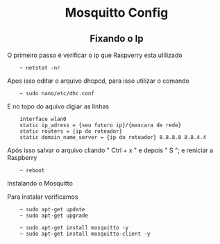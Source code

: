 <h1 align="center"> Mosquitto Config </h1>


<h2 align="center"> Fixando o Ip </h2>

O primeiro passo é verificar o ip que Raspverry esta utilizado

```
    ~ netstat -nr
```

Apos isso editar o arquivo dhcpcd, para isso utilizar o comando

```
    ~ sudo nano/etc/dhc.conf
```
E no topo do aquivo digiar as linhas

```
    interface wlan0
    static ip_adress = {seu futuro ip}/{mascara de rede}
    static routers = {ip do roteador}
    static domain_name_server = {ip do roteador} 8.8.8.8 8.8.4.4  
```

Após isso salvar o arquivo cliando " Ctrl + x " e depois " S "; e reniciar a Raspberry

```
    ~ reboot
```

<h22 align="center"> Instalando o Mosquitto </h2>

Para instalar verificamos 

```
    ~ sudo apt-get update
    ~ sudo apt-get upgrade
```

```
    ~ sudo apt-get install mosquitto -y
    ~ sudo apt-get install mosquitto-client -y
```


```

```

```

```

```

```

```

```

```

```

```

```